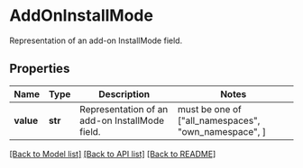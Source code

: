 # AddOnInstallMode

Representation of an add-on InstallMode field.

## Properties
Name | Type | Description | Notes
------------ | ------------- | ------------- | -------------
**value** | **str** | Representation of an add-on InstallMode field. |  must be one of ["all_namespaces", "own_namespace", ]

[[Back to Model list]](../README.md#documentation-for-models) [[Back to API list]](../README.md#documentation-for-api-endpoints) [[Back to README]](../README.md)

